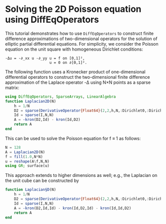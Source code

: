 # Solving the 2D Poisson equation using DiffEqOperators

This tutorial demonstrates how to use `DiffEqOperators` to construct finite difference approximations of two-dimensional operators for the solution of elliptic partial differential equations. For simplicity, we consider the Poisson equation on the unit square with homogeneous Dirichlet conditions:

    -Δu = -∂_xx u -∂_yy u = f on [0,1]²,
                        u = 0 on ∂[0,1]².

The following function uses a Kronecker product of one-dimensional differential operators to construct the two-dimensional finite difference approximation of the Laplace operator -Δ using N×N points as a sparse matrix:

```julia
using DiffEqOperators, SparseArrays, LinearAlgebra
function Laplacian2D(N)
    h = 1/N
    D2 = sparse(DerivativeOperator{Float64}(2,2,h,N,:Dirichlet0,:Dirichlet0))
    Id = sparse(I,N,N)
    A = -kron(D2,Id) - kron(Id,D2)
    return A
end
```

This can be used to solve the Poisson equation for f ≡ 1 as follows:

```julia
N = 128
A = Laplacian2D(N)
f = fill(1.0,N*N)
u = reshape(A\f,N,N)
using GR; surface(u)
```

This approach extends to higher dimensions as well; e.g., the Laplacian on the unit cube can be constructed by

```julia
function Laplacian§D(N)
    h = 1/N
    D2 = sparse(DerivativeOperator{Float64}(2,2,h,N,:Dirichlet0,:Dirichlet0))
    Id = sparse(I,N,N)
    A = -kron(D2,Id,Id) - kron(Id,D2,Id) - kron(Id,Id,D2)
    return A
end
```

